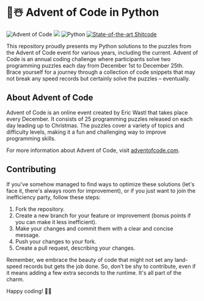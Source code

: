 # 🎄☃️ Advent of Code in Python

![Advent of Code](https://img.shields.io/badge/Advent%20of%20Code-2015%20to%202023-brightgreen) 
![](https://img.shields.io/badge/stars%20⭐-63-yellow)
![Python](https://img.shields.io/badge/Python-3.12-blue)
[![State-of-the-art Shitcode](https://img.shields.io/static/v1?label=State-of-the-art&message=Shitcode&color=7B5804)](https://github.com/trekhleb/state-of-the-art-shitcode)

This repository proudly presents my Python solutions to the puzzles from the Advent of Code event for various years, including the current. Advent of Code is an annual coding challenge where participants solve two programming puzzles each day from December 1st to December 25th. Brace yourself for a journey through a collection of code snippets that may not break any speed records but certainly solve the puzzles – eventually.

## About Advent of Code

Advent of Code is an online event created by Eric Wastl that takes place every December. It consists of 25 programming puzzles released on each day leading up to Christmas. The puzzles cover a variety of topics and difficulty levels, making it a fun and challenging way to improve programming skills.

For more information about Advent of Code, visit [adventofcode.com](https://adventofcode.com/).

## Contributing

If you've somehow managed to find ways to optimize these solutions (let's face it, there's always room for improvement), or if you just want to join the inefficiency party, follow these steps:

1. Fork the repository.
2. Create a new branch for your feature or improvement (bonus points if you can make it less inefficient).
3. Make your changes and commit them with a clear and concise message.
4. Push your changes to your fork.
5. Create a pull request, describing your changes.

Remember, we embrace the beauty of code that might not set any land-speed records but gets the job done. So, don't be shy to contribute, even if it means adding a few extra seconds to the runtime. It's all part of the charm.

Happy coding! 🎄✨
